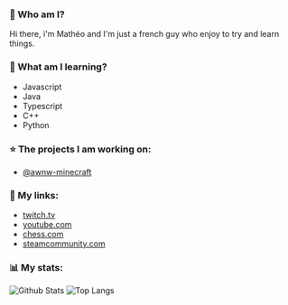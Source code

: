 ### :mag_right: Who am I?
Hi there, i'm Mathéo and I'm just a french guy who enjoy to try and learn things.
### :briefcase: What am I learning?
- Javascript
- Java
- Typescript
- C++
- Python
### :star: The projects I am working on:
- [@awnw-minecraft](https://github.com/awnw-minecraft)
### :link: My links:
- [twitch.tv](https://www.twitch.tv/dalmatheo)
- [youtube.com](https://www.youtube.com/@dalmatheo)
- [chess.com](https://www.chess.com/member/dalmatheotv)
- [steamcommunity.com](https://steamcommunity.com/id/dalmatheo/)
### :bar_chart: My stats:
![Github Stats](https://github-readme-stats.vercel.app/api/?username=dalmatheo&show_icons=true&title_color=fff&icon_color=79ff97&text_color=9f9f9f&count_private=true&theme=transparent)
![Top Langs](https://github-readme-stats-dalmatheo.vercel.app/api/top-langs/?username=dalmatheo&role=owner,collaborator&title_color=fff&icon_color=79ff97&text_color=9f9f9f&theme=transparent&layout=compact)
